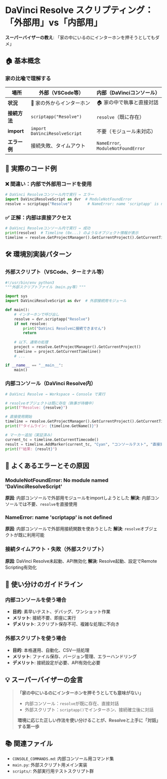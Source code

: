 # DaVinci Resolve スクリプティング：「外部用」vs「内部用」

**スーパーバイザーの教え**: 「家の中にいるのにインターホンを押そうとしてもダメ」

## 🏠 基本概念

### 家の比喩で理解する

| 場所 | 外部（VSCode等） | 内部（DaVinciコンソール） |
|------|------------------|---------------------------|
| **状況** | 🔔 家の外からインターホン | 🏠 家の中で執事と直接対話 |
| **接続方法** | `scriptapp("Resolve")` | `resolve`（既に存在） |
| **import** | `import DaVinciResolveScript` | 不要（モジュール未対応） |
| **エラー例** | 接続失敗、タイムアウト | `NameError`, `ModuleNotFoundError` |

## 📝 実際のコード例

### ❌ 間違い：内部で外部用コードを使用

```python
# DaVinci Resolveコンソール内で実行 → エラー
import DaVinciResolveScript as dvr  # ModuleNotFoundError
resolve = scriptapp("Resolve")       # NameError: name 'scriptapp' is not defined
```

### ✅ 正解：内部は直接アクセス

```python
# DaVinci Resolveコンソール内で実行 → 成功
print(resolve)  # Timeline (0x...) のようなオブジェクト情報が表示
timeline = resolve.GetProjectManager().GetCurrentProject().GetCurrentTimeline()
```

## 🛠️ 環境別実装パターン

### 外部スクリプト（VSCode、ターミナル等）

```python
#!/usr/bin/env python3
"""外部スクリプトファイル（main.py等）"""

import sys
import DaVinciResolveScript as dvr  # 外部接続用モジュール

def main():
    # インターホンで呼び出し
    resolve = dvr.scriptapp("Resolve")
    if not resolve:
        print("DaVinci Resolveに接続できません")
        return
    
    # 以下、通常の処理
    project = resolve.GetProjectManager().GetCurrentProject()
    timeline = project.GetCurrentTimeline()
    # ...

if __name__ == "__main__":
    main()
```

### 内部コンソール（DaVinci Resolve内）

```python
# DaVinci Resolve → Workspace → Console で実行

# resolveオブジェクトは既に存在（執事が待機中）
print(f"Resolve: {resolve}")

# 直接使用開始
timeline = resolve.GetProjectManager().GetCurrentProject().GetCurrentTimeline()
print(f"タイムライン: {timeline.GetName()}")

# マーカー追加（実証済み）
current_tc = timeline.GetCurrentTimecode()
result = timeline.AddMarker(current_tc, "Cyan", "コンソールテスト", "直接実行", 60)
print(f"結果: {result}")
```

## 🚨 よくあるエラーとその原因

### ModuleNotFoundError: No module named 'DaVinciResolveScript'

**原因**: 内部コンソールで外部用モジュールをimportしようとした
**解決**: 内部コンソールでは不要、`resolve`を直接使用

### NameError: name 'scriptapp' is not defined

**原因**: 内部コンソールで外部用接続関数を使おうとした
**解決**: `resolve`オブジェクトが既に利用可能

### 接続タイムアウト・失敗（外部スクリプト）

**原因**: DaVinci Resolve未起動、API無効化
**解決**: Resolve起動、設定でRemote Scripting有効化

## 🎯 使い分けのガイドライン

### 内部コンソールを使う場合
- **目的**: 素早いテスト、デバッグ、ワンショット作業
- **メリット**: 接続不要、即座に実行
- **デメリット**: スクリプト保存不可、複雑な処理に不向き

### 外部スクリプトを使う場合  
- **目的**: 本格運用、自動化、CSV一括処理
- **メリット**: ファイル保存、バージョン管理、エラーハンドリング
- **デメリット**: 接続設定が必要、API有効化必要

## 💡 スーパーバイザーの金言

> **「家の中にいるのにインターホンを押そうとしても意味がない」**
> 
> - 内部コンソール：`resolve`が既に存在、直接対話
> - 外部スクリプト：`scriptapp()`でインターホン、接続確立後に対話
> 
> **環境に応じた正しい作法を使い分けることが、Resolveと上手に「対話」する第一歩**

## 📚 関連ファイル

- `CONSOLE_COMMANDS.md`: 内部コンソール用コマンド集
- `main.py`: 外部スクリプト用メイン実装
- `scripts/`: 外部実行用テストスクリプト群